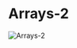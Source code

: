 # Arrays-2
![Arrays-2](https://cdn.discordapp.com/attachments/788115683320791150/991664700301525043/unknown.png)
